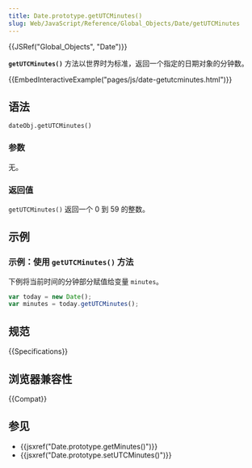 ```yaml
---
title: Date.prototype.getUTCMinutes()
slug: Web/JavaScript/Reference/Global_Objects/Date/getUTCMinutes
---
```


{{JSRef("Global_Objects", "Date")}}

**`getUTCMinutes()`** 方法以世界时为标准，返回一个指定的日期对象的分钟数。

{{EmbedInteractiveExample("pages/js/date-getutcminutes.html")}}

## 语法

```plain
dateObj.getUTCMinutes()
```

### 参数

无。

### 返回值

`getUTCMinutes()` 返回一个 0 到 59 的整数。

## 示例

### 示例：使用 `getUTCMinutes()` 方法

下例将当前时间的分钟部分赋值给变量 `minutes`。

```js
var today = new Date();
var minutes = today.getUTCMinutes();
```

## 规范

{{Specifications}}

## 浏览器兼容性

{{Compat}}

## 参见

- {{jsxref("Date.prototype.getMinutes()")}}
- {{jsxref("Date.prototype.setUTCMinutes()")}}
